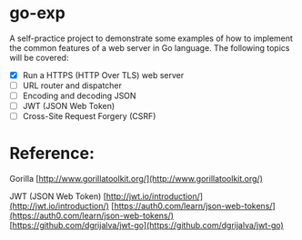 # go-exp
A self-practice project to demonstrate some examples of how to implement the common features of a web server in Go language. The following topics will be covered:

- [x] Run a HTTPS (HTTP Over TLS) web server
- [ ] URL router and dispatcher
- [ ] Encoding and decoding JSON
- [ ] JWT (JSON Web Token)
- [ ] Cross-Site Request Forgery (CSRF)

# Reference:

Gorilla
[http://www.gorillatoolkit.org/](http://www.gorillatoolkit.org/)

JWT (JSON Web Token)
[http://jwt.io/introduction/](http://jwt.io/introduction/)
[https://auth0.com/learn/json-web-tokens/](https://auth0.com/learn/json-web-tokens/)
[https://github.com/dgrijalva/jwt-go](https://github.com/dgrijalva/jwt-go)
